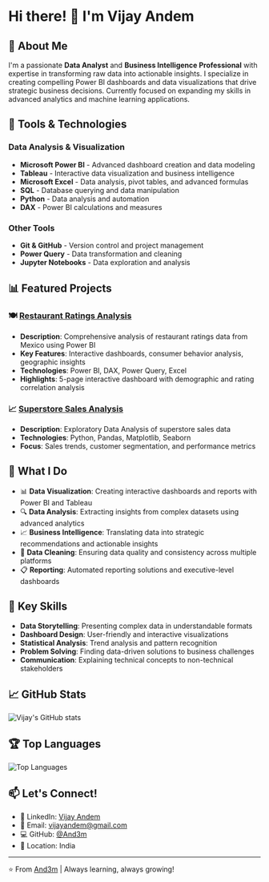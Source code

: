 # Hi there! 👋 I'm Vijay Andem

## 🚀 About Me
I'm a passionate **Data Analyst** and **Business Intelligence Professional** with expertise in transforming raw data into actionable insights. I specialize in creating compelling Power BI dashboards and data visualizations that drive strategic business decisions. Currently focused on expanding my skills in advanced analytics and machine learning applications.

## 🔧 Tools & Technologies
### Data Analysis & Visualization
- **Microsoft Power BI** - Advanced dashboard creation and data modeling
- **Tableau** - Interactive data visualization and business intelligence
- **Microsoft Excel** - Data analysis, pivot tables, and advanced formulas
- **SQL** - Database querying and data manipulation
- **Python** - Data analysis and automation
- **DAX** - Power BI calculations and measures

### Other Tools
- **Git & GitHub** - Version control and project management
- **Power Query** - Data transformation and cleaning
- **Jupyter Notebooks** - Data exploration and analysis

## 📊 Featured Projects

### 🍽️ [Restaurant Ratings Analysis](https://github.com/And3m/Restaurant-Ratings-Analysis-PowerBI)
- **Description**: Comprehensive analysis of restaurant ratings data from Mexico using Power BI
- **Key Features**: Interactive dashboards, consumer behavior analysis, geographic insights
- **Technologies**: Power BI, DAX, Power Query, Excel
- **Highlights**: 5-page interactive dashboard with demographic and rating correlation analysis

### 📈 [Superstore Sales Analysis](https://github.com/And3m/Superstore-Sales-Analysis-EDA)
- **Description**: Exploratory Data Analysis of superstore sales data
- **Technologies**: Python, Pandas, Matplotlib, Seaborn
- **Focus**: Sales trends, customer segmentation, and performance metrics

## 🎯 What I Do
- 📊 **Data Visualization**: Creating interactive dashboards and reports with Power BI and Tableau
- 🔍 **Data Analysis**: Extracting insights from complex datasets using advanced analytics
- 📈 **Business Intelligence**: Translating data into strategic recommendations and actionable insights
- 🛮 **Data Cleaning**: Ensuring data quality and consistency across multiple platforms
- 📋 **Reporting**: Automated reporting solutions and executive-level dashboards

## 🌟 Key Skills
- **Data Storytelling**: Presenting complex data in understandable formats
- **Dashboard Design**: User-friendly and interactive visualizations
- **Statistical Analysis**: Trend analysis and pattern recognition
- **Problem Solving**: Finding data-driven solutions to business challenges
- **Communication**: Explaining technical concepts to non-technical stakeholders

## 📈 GitHub Stats
![Vijay's GitHub stats](https://github-readme-stats.vercel.app/api?username=And3m&show_icons=true&theme=radical)

## 🏆 Top Languages
![Top Languages](https://github-readme-stats.vercel.app/api/top-langs/?username=And3m&layout=compact&theme=radical)

## 📫 Let's Connect!
- 💼 LinkedIn: [Vijay Andem](https://linkedin.com/in/vijay-andem)
- 📧 Email: vijayandem@gmail.com
- 💻 GitHub: [@And3m](https://github.com/And3m)
- 📍 Location: India

---
⭐️ From [And3m](https://github.com/And3m) | Always learning, always growing!
